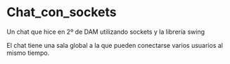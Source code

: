 # Chat_con_sockets
Un chat que hice en 2º de DAM utilizando sockets y la librería swing

El chat tiene una sala global a la que pueden conectarse varios usuarios al mismo tiempo.
